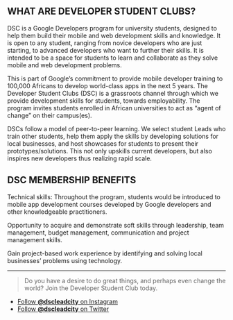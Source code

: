 ## WHAT ARE DEVELOPER STUDENT CLUBS?

DSC is a Google Developers program for university students, designed to help them build their mobile and web development skills and knowledge. It is open to any student, ranging from novice developers who are just starting, to advanced developers who want to further their skills. It is intended to be a space for students to learn and collaborate as they solve mobile and web development problems.  

This is part of Google’s commitment to provide mobile developer training to 100,000 Africans to develop world-class apps in the next 5 years. The Developer Student Clubs (DSC) is a grassroots channel through which we provide development skills for students, towards employability. The program invites students enrolled in African universities to act as “agent of change” on their campus(es).  

DSCs follow a model of peer-to-peer learning. We select student Leads who train other students, help them apply the skills by developing solutions for local businesses, and host showcases for students to present their prototypes/solutions. This not only upskills current developers, but also inspires new developers thus realizing rapid scale.  

## DSC MEMBERSHIP BENEFITS

Technical skills: Throughout the program, students would be introduced to mobile app development courses developed by Google developers and other knowledgeable practitioners.  

Opportunity to acquire and demonstrate soft skills through leadership, team management, budget management, communication and project management skills.  

Gain project-based work experience by identifying and solving local businesses’ problems using technology.  

- - -

> Do you have a desire to do great things, and perhaps even change the world? Join the Developer Student Club today.

* [Follow **@dscleadcity** on Instagram](https://www.instagram.com/dscleadcity/)  
* [Follow **@dscleadcity** on Twitter](https://twitter.com/dscleadcity)  
